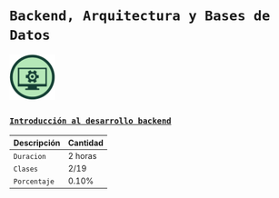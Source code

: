 # `Backend, Arquitectura y Bases de Datos`

<img width="80" height="80" src="./content/assets/Curso_de_introduccion_al_desarrollo_backend.png">

### [`Introducción al desarrollo backend`](./content/Curso_de_introduccion_al_desarrollo_backend.md)

|**Descripción**|**Cantidad**|
|--|--|
|`Duracion`   | 2 horas |
|`Clases`     | 2/19    |
|`Porcentaje` | 0.10%   |